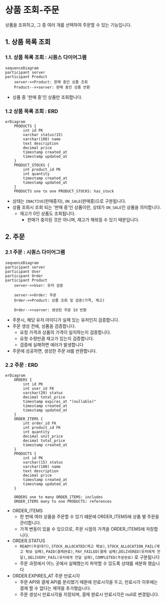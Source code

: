 # 상품 조회-주문
상품을 조회하고, 그 중 여러 개를 선택하여 주문할 수 있는 기능입니다.

## 1. 상품 목록 조회

### 1.1. 상품 목록 조회 : 시퀀스 다이어그램

```mermaid
sequenceDiagram
participant server
participant Product
    server->>Product: 판매 중인 상품 조회
    Product-->>server: 판매 중인 상품 반환
```
- 상품 중 '판매 중'인 상품만 조회합니다.

### 1.2 상품 목록 조회 : ERD

```mermaid
erDiagram
    PRODUCTS {
        int id PK
        varchar status(15)
        varchar(100) name
        text description
        decimal price
        timestamp created_at
        timestamp updated_at
    }
    PRODUCT_STOCKS {
        int product_id PK
        int quantity
        timestamp created_at
        timestamp updated_at
    }
    PRODUCTS one to one PRODUCT_STOCKS: has_stock
```
- 상태는 `INACTIVE`(판매중지), `ON_SALE`(판매중)으로 구분됩니다.
- 상품 조회시 조회 되는 '판매 중'인 상품이란, 상태가 `ON_SALE`인 상품을 의미합니다.
  - 재고가 0인 상품도 조회됩니다.
    - 판매가 중지된 것은 아니며, 재고가 채워질 수 있기 때문입니다.
    

## 2. 주문

### 2.1 주문 : 시퀀스 다이어그램

```mermaid
sequenceDiagram
participant server
participant User
participant Order
participant Product
    server->>User: 유저 검증
    
    server->>Order: 주문
    Order->>Product: 상품 조회 및 검증(가격, 재고)
    
    Order-->>server: 생성된 주문 Id 반환
```
- 주문시, 해당 유저 아이디가 실제 있는 유저인지 검증합니다.
- 주문 생성 전에, 상품을 검증합니다.
  - 요청 가격과 상품의 가격이 일치하는지 검증합니다.
  - 요청 수량만큼 재고가 있는지 검증합니다. 
  - 검증에 실패하면 에러가 발생합니다 
- 주문에 성공하면, 생성한 주문 Id를 반환합니다.

### 2.2 주문 : ERD
```mermaid
erDiagram
    ORDERS {
        int id PK
        int user_id FK
        varchar(20) status
        decimal total_price
        timestamp expires_at "(nullable)"
        timestamp created_at
        timestamp updated_at
    }
    ORDER_ITEMS {
        int order_id FK
        int product_id FK
        int quantity
        decimal unit_price
        decimal total_price
        timestamp created_at
    }
    PRODUCTS {
        int id PK
        varchar(15) status
        varchar(100) name
        text description
        decimal price
        timestamp created_at
        timestamp updated_at
    }
 
    ORDERS one to many ORDER_ITEMS: includes
    ORDER_ITEMS many to one PRODUCTS: references
```
- ORDER_ITEMS
  - 한 번에 여러 상품을 주문할 수 있기 떄문에 ORDER_ITEMS에 상품 별 주문을 관리합니다.
  - 가격 변동이 있을 수 있으므로, 주문 시점의 가격을 ORDER_ITEMS에 저장합니다.
- ORDER.STATUS 
  - `READY(주문대기)`, `STOCK_ALLOCATED(재고 확보)`, `STOCK_ALLOCATION_FAIL(재고 확보 실패)`, `PAID(결제완료)`, `PAY_FAILED(결제 실패)`,`DELIVERED(유저에게 전달)`, `DELIVERY_FAIL(유저에게 전달 실패)`, `COMPLETED(주문완료)` 로 구분됩니다
  - 주문 과정에서 어느 곳에서 실패했는지 파악할 수 있도록 상태를 세분화 했습니다
- ORDER.EXPIRES_AT 주문 만료시각
  - 주문 API와 결제 API를 분리했기 때문에 만료시각을 두고, 만료시각 이후에는 결제 할 수 없다는 제약을 추가했습니다.
  - 주문 생성시 만료시각을 지정되며, 결제 완료시 만료시각은 null로 변경됩니다.
